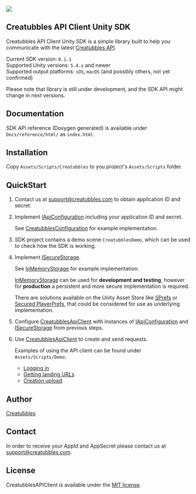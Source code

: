[![](https://stateoftheart.creatubbles.com/wp-content/uploads/2015/01/ctb_home_logo.png)](https://www.creatubbles.com/)

## Creatubbles API Client Unity SDK
Creatubbles API Client Unity SDK is a simple library built to help you communicate with the latest [Creatubbles API](https://stateoftheart.creatubbles.com/api/).

Current SDK version: `0.1.1`  
Supported Unity versions: `5.4.x` and newer  
Supported output platforms: `iOS`, `macOS` (and possibly others, not yet confirmed)

Please note that library is still under development, and the SDK API might change in next versions.

## Documentation
SDK API reference (Doxygen generated) is available under `Docs/reference/html/` as `index.html`.

## Installation
Copy  `Assets/Scripts/Creatubbles` to you project's `Assets/Scripts` folder.

## QuickStart
1. Contact us at <support@creatubbles.com> to obtain application ID and secret.

2. Implement [IApiConfiguration](https://github.com/creatubbles/ctb-api-unity/blob/master/Assets/Scripts/Creatubbles/Api/IApiConfiguration.cs) including your application ID and secret.

    See [CreatubblesConfiguration](https://github.com/creatubbles/ctb-api-unity/blob/master/Assets/Scripts/Demo/CreatubblesConfiguration.cs) for example implementation.

3. SDK project contains a demo scene `CreatubblesDemo`, which can be used to check how the SDK is working.

4. Implement [ISecureStorage](https://github.com/creatubbles/ctb-api-unity/blob/master/Assets/Scripts/Creatubbles/Api/Storage/ISecureStorage.cs).

    See [InMemoryStorage](https://github.com/creatubbles/ctb-api-unity/blob/master/Assets/Scripts/Creatubbles/Api/Storage/InMemoryStorage.cs) for example implementation.

    [InMemoryStorage](https://github.com/creatubbles/ctb-api-unity/blob/master/Assets/Scripts/Creatubbles/Api/Storage/InMemoryStorage.cs) can be used for **development and testing**, however for **production** a persistent and more secure implementation is required.

    There are solutions available on the Unity Asset Store like [SPrefs](https://www.assetstore.unity3d.com/en/#!/content/56051) or [Secured PlayerPrefs](https://www.assetstore.unity3d.com/en/#!/content/32357), that could be considered for use as underlying implementation.

5. Configure [CreatubblesApiClient](https://github.com/creatubbles/ctb-api-unity/blob/master/Assets/Scripts/Creatubbles/Api/CreatubblesApiClient) with instances of [IApiConfiguration](https://github.com/creatubbles/ctb-api-unity/blob/master/Assets/Scripts/Creatubbles/Api/IApiConfiguration.cs) and [ISecureStorage](https://github.com/creatubbles/ctb-api-unity/blob/master/Assets/Scripts/Creatubbles/Api/Storage/ISecureStorage.cs) from previous steps.

6. Use [CreatubblesApiClient](https://github.com/creatubbles/ctb-api-unity/blob/master/Assets/Scripts/Creatubbles/Api/CreatubblesApiClient) to create and send requests.

    Examples of using the API client can be found under `Assets/Scripts/Demo`:
    * [Logging in](https://github.com/creatubbles/ctb-api-unity/blob/master/Assets/Scripts/Demo/LogInDemo.cs)
    * [Getting landing URLs](https://github.com/creatubbles/ctb-api-unity/blob/master/Assets/Scripts/Demo/LandingUrlsDemo.cs)
    * [Creation upload](https://github.com/creatubbles/ctb-api-unity/blob/master/Assets/Scripts/Demo/UploadDemo.cs)

## Author
[Creatubbles](https://www.creatubbles.com/)

## Contact
In order to receive your AppId and AppSecret please contact us at <support@creatubbles.com>.

## License
CreatubblesAPIClient is available under the [MIT license](https://github.com/creatubbles/ctb-api-unity/blob/master/LICENSE.md).
